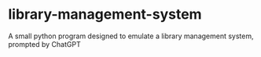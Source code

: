 # library-management-system
A small python program designed to emulate a library management system, prompted by ChatGPT
